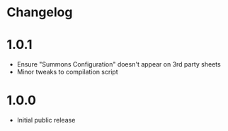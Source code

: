 # Changelog

# 1.0.1
- Ensure "Summons Configuration" doesn't appear on 3rd party sheets
- Minor tweaks to compilation script

# 1.0.0
- Initial public release
